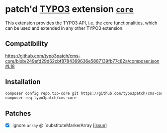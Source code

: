 # patch'd [TYPO3](https://typo3.org) extension [`core`](https://github.com/TYPO3/typo3/tree/main/typo3/sysext/core)

This extension provides the TYPO3 API, i.e. the core functionalities, which can be used and extended in any other TYPO3 extension.

## Compatibility

https://github.com/typo3patch/cms-core/blob/249efd29d62cbf8784399636e5887139fb77c82a/composer.json#L18

## Installation

```bash
composer config repo.t3p-core git https://github.com/typo3patch/cms-core
composer req typo3patch/cms-core
```

## Patches

+ [x] ignore `array` @ `substituteMarkerArray [[issue](https://forge.typo3.org/issues/104590)]
